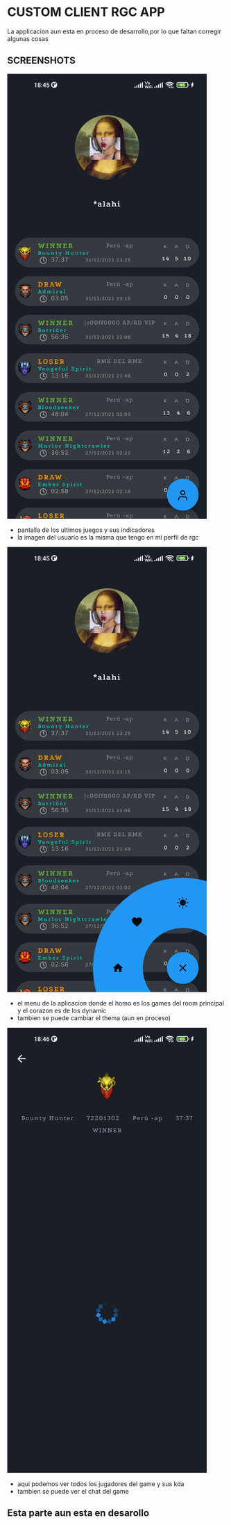 # CUSTOM CLIENT RGC APP

 La applicacion aun esta en proceso de desarrollo,por lo que faltan corregir algunas cosas
 
 ## SCREENSHOTS

![sf](https://raw.githubusercontent.com/azrahel98/ClientRGC/main/assets/ss/games.jpg)
- pantalla de los ultimos juegos y sus indicadores
- la imagen del usuario es la misma que tengo en mi perfil de rgc

![sf](https://raw.githubusercontent.com/azrahel98/ClientRGC/main/assets/ss/menu.jpg)
- el menu de la aplicacion donde el homo es los games del room principal y el corazon es de los dynamic
- tambien se puede cambiar el thema (aun en proceso)

![sf](https://raw.githubusercontent.com/azrahel98/ClientRGC/main/assets/ss/searhbygameid.jpg)
- aqui podemos ver todos los jugadores del game y sus kda
- tambien se puede ver el chat del game
## Esta parte aun esta en desarollo
